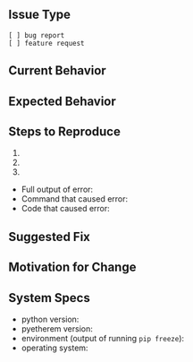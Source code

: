 <!--
See https://help.github.com/articles/basic-writing-and-formatting-syntax/ for help with formatting code.
-->

## Issue Type 
<!-- Check one with "x" -->

```
[ ] bug report
[ ] feature request
```

## Current Behavior
<!-- Describe the issue -->


## Expected Behavior
<!-- Describe what should be happening instead -->


## Steps to Reproduce
<!-- Detail how to reproduce the problem -->

1.
2. 
3. 

- Full output of error:
- Command that caused error:
- Code that caused error:


## Suggested Fix
<!-- Fill out if you have an idea of how to fix the problem (optional) -->


## Motivation for Change
<!-- Explain why the problem needs to be addressed -->


## System Specs
<!-- Fill out your system specs -->

- python version:
- pyetherem version:
- environment (output of running `pip freeze`):
- operating system:

<!--
Thank you for contributing! This repo is made amazing by people like you :-)
Adapted from https://raw.githubusercontent.com/mgechev/angular-seed/master/.github/ISSUE_TEMPLATE.md
-->
